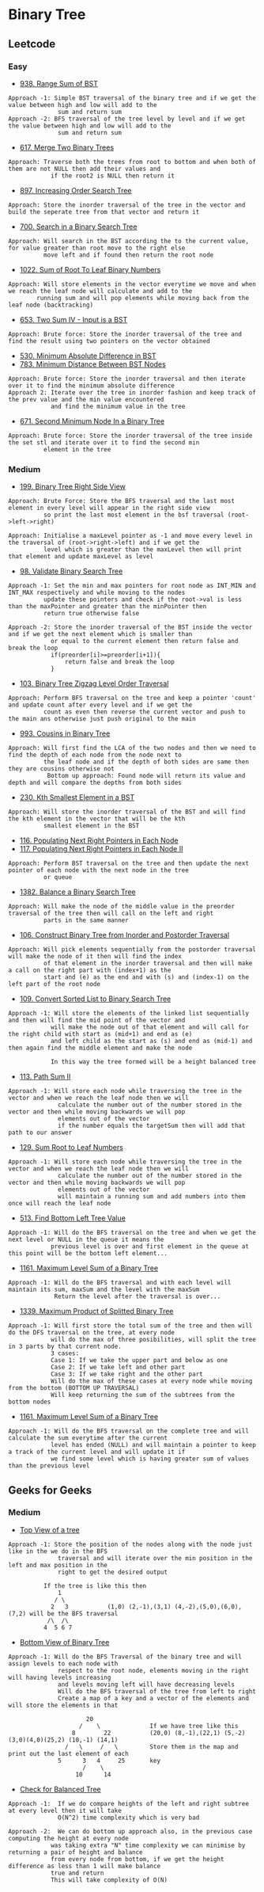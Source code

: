 # Binary Tree
## Leetcode
### Easy 
- [938. Range Sum of BST](https://leetcode.com/problems/range-sum-of-bst/)
```
Approach -1: Simple BST traversal of the binary tree and if we get the value between high and low will add to the
              sum and return sum
Approach -2: BFS traversal of the tree level by level and if we get the value between high and low will add to the
              sum and return sum
```
- [617. Merge Two Binary Trees](https://leetcode.com/problems/merge-two-binary-trees/)
```
Approach: Traverse both the trees from root to bottom and when both of them are not NULL then add their values and
            if the root2 is NULL then return it
```
- [897. Increasing Order Search Tree](https://leetcode.com/problems/increasing-order-search-tree/)
```
Approach: Store the inorder traversal of the tree in the vector and build the seperate tree from that vector and return it
```
- [700. Search in a Binary Search Tree](https://leetcode.com/problems/search-in-a-binary-search-tree/)
```
Approach: Will search in the BST according the to the current value, for value greater than root move to the right else
          move left and if found then return the root node
```
- [1022. Sum of Root To Leaf Binary Numbers](https://leetcode.com/problems/sum-of-root-to-leaf-binary-numbers/)
```
Approach: Will store elements in the vector everytime we move and when we reach the leaf node will calculate and add to the 
        running sum and will pop elements while moving back from the leaf node (backtracking)
```
- [653. Two Sum IV - Input is a BST](https://leetcode.com/problems/two-sum-iv-input-is-a-bst/)
```
Approach: Brute force: Store the inorder traversal of the tree and find the result using two pointers on the vector obtained
```
- [530. Minimum Absolute Difference in BST](https://leetcode.com/problems/minimum-absolute-difference-in-bst/)
- [783. Minimum Distance Between BST Nodes](https://leetcode.com/problems/minimum-distance-between-bst-nodes/)
```
Approach: Brute force: Store the inorder traversal and then iterate over it to find the minimum absolute difference
Approach 2: Iterate over the tree in inorder fashion and keep track of the prev value and the min value encountered
            and find the minimum value in the tree
```
- [671. Second Minimum Node In a Binary Tree](https://leetcode.com/problems/second-minimum-node-in-a-binary-tree/)
```
Approach: Brute force: Store the inorder traversal of the tree inside the set stl and iterate over it to find the second min
          element in the tree
```

### Medium
- [199. Binary Tree Right Side View](https://leetcode.com/problems/binary-tree-right-side-view/)
```
Approach: Brute Force: Store the BFS traversal and the last most element in every level will appear in the right side view 
          so print the last most element in the bsf traversal (root->left->right)
          
Approach: Initialise a maxLevel pointer as -1 and move every level in the traversal of (root->right->left) and if we get the
          level which is greater than the maxLevel then will print that element and update maxLevel as level
```
- [98. Validate Binary Search Tree](https://leetcode.com/problems/validate-binary-search-tree/)
```          
Approach -1: Set the min and max pointers for root node as INT_MIN and INT_MAX respectively and while moving to the nodes 
          update these pointers and check if the root->val is less than the maxPointer and greater than the minPointer then 
          return true otherwise false
          
Approach -2: Store the inorder traversal of the BST inside the vector and if we get the next element which is smaller than 
            or equal to the current element then return false and break the loop
            if(preorder[i]>=preorder[i+1]){
                return false and break the loop
            }
```
- [103. Binary Tree Zigzag Level Order Traversal](https://leetcode.com/problems/binary-tree-zigzag-level-order-traversal/)
```
Approach: Perform BFS traversal on the tree and keep a pointer 'count' and update count after every level and if we get the
          count as even then reverse the current vector and push to the main ans otherwise just push original to the main
```
- [993. Cousins in Binary Tree](https://leetcode.com/problems/cousins-in-binary-tree/)
```
Approach: Will first find the LCA of the two nodes and then we need to find the depth of each node from the node next to 
          the leaf node and if the depth of both sides are same then they are cousins otherwise not
           Bottom up approach: Found node will return its value and depth and will compare the depths from both sides
```
- [230. Kth Smallest Element in a BST](https://leetcode.com/problems/kth-smallest-element-in-a-bst/)
```
Approach: Will store the inorder traversal of the BST and will find the kth element in the vector that will be the kth 
          smallest element in the BST
```
- [116. Populating Next Right Pointers in Each Node](https://leetcode.com/problems/populating-next-right-pointers-in-each-node/)
- [117. Populating Next Right Pointers in Each Node II](https://leetcode.com/problems/populating-next-right-pointers-in-each-node-ii/)
```
Approach: Perform BST traversal on the tree and then update the next pointer of each node with the next node in the tree 
          or queue
```
- [1382. Balance a Binary Search Tree](https://leetcode.com/problems/balance-a-binary-search-tree/)
```
Approach: Will make the node of the middle value in the preorder traversal of the tree then will call on the left and right
          parts in the same manner
```
- [106. Construct Binary Tree from Inorder and Postorder Traversal](https://leetcode.com/problems/construct-binary-tree-from-inorder-and-postorder-traversal/)
```
Approach: Will pick elements sequentially from the postorder traversal will make the node of it then will find the index 
          of that element in the inorder traversal and then will make a call on the right part with (index+1) as the 
          start and (e) as the end and with (s) and (index-1) on the left part of the root node
```
- [109. Convert Sorted List to Binary Search Tree](https://leetcode.com/problems/convert-sorted-list-to-binary-search-tree/)
```
Approach -1: Will store the elements of the linked list sequentially and then will find the mid point of the vector and 
            will make the node out of that element and will call for the right child with start as (mid+1) and end as (e)
            and left child as the start as (s) and end as (mid-1) and then again find the middle element and make the node
            
            In this way the tree formed will be a height balanced tree
```
- [113. Path Sum II](https://leetcode.com/problems/path-sum-ii/)
```
Approach -1: Will store each node while traversing the tree in the vector and when we reach the leaf node then we will 
              calculate the number out of the number stored in the vector and then while moving backwards we will pop 
              elements out of the vector
              if the number equals the targetSum then will add that path to our answer
```
- [129. Sum Root to Leaf Numbers](https://leetcode.com/problems/sum-root-to-leaf-numbers/)
```
Approach -1: Will store each node while traversing the tree in the vector and when we reach the leaf node then we will 
              calculate the number out of the number stored in the vector and then while moving backwards we will pop 
              elements out of the vector
              will maintain a running sum and add numbers into them once will reach the leaf node
```
- [513. Find Bottom Left Tree Value](https://leetcode.com/problems/find-bottom-left-tree-value/)
```
Approach -1: Will do the BFS traversal on the tree and when we get the next level or NULL in the queue it means the 
            previous level is over and first element in the queue at this point will be the bottom left element...
```
- [1161. Maximum Level Sum of a Binary Tree](https://leetcode.com/problems/maximum-level-sum-of-a-binary-tree/)
```
Approach -1: Will do the BFS traversal and with each level will maintain its sum, maxSum and the level with the maxSum
             Return the level after the traversal is over...
```
- [1339. Maximum Product of Splitted Binary Tree](https://leetcode.com/problems/maximum-product-of-splitted-binary-tree/)
```
Approach -1: Will first store the total sum of the tree and then will do the DFS traversal on the tree, at every node 
            will do the max of three posibilities, will split the tree in 3 parts by that current node. 
            3 cases:
            Case 1: If we take the upper part and below as one
            Case 2: If we take left and other part
            Case 3: If we take right and the other part
            Will do the max of these cases at every node while moving from the bottom (BOTTOM UP TRAVERSAL)
            Will keep returning the sum of the subtrees from the bottom nodes
```
- [1161. Maximum Level Sum of a Binary Tree](https://leetcode.com/problems/maximum-level-sum-of-a-binary-tree/)
```
Approach -1: Will do the BFS traversal on the complete tree and will calculate the sum everytime after the current 
            level has ended (NULL) and will maintain a pointer to keep a track of the current level and will update it if 
            we find some level which is having greater sum of values than the previous level
```



## Geeks for Geeks
### Medium

- [Top View of a tree](https://practice.geeksforgeeks.org/problems/top-view-of-binary-tree/1)
```
Approach -1: Store the position of the nodes along with the node just like in the we do in the BFS
              traversal and will iterate over the min position in the left and max position in the 
              right to get the desired output
              
          If the tree is like this then 
              1
             / \  
            2   3           (1,0) (2,-1),(3,1) (4,-2),(5,0),(6,0),(7,2) will be the BFS traversal
           /\  /\
          4  5 6 7
```
- [Bottom View of Binary Tree](https://practice.geeksforgeeks.org/problems/bottom-view-of-binary-tree/1)
```
Approach -1: Will do the BFS Traversal of the binary tree and will assign levels to each node with
              respect to the root node, elements moving in the right will having levels increasing
              and levels moving left will have decreasing levels
              Will do the BFS traversal of the tree from left to right
              Create a map of a key and a vector of the elements and will store the elements in that
              
                      20
                    /    \              If we have tree like this 
                  8        22           (20,0) (8,-1),(22,1) (5,-2)(3,0)(4,0)(25,2) (10,-1) (14,1)
                /   \     /   \         Store them in the map and print out the last element of each 
              5      3   4     25       key
                     /    \             
                   10      14

```
- [Check for Balanced Tree](https://practice.geeksforgeeks.org/problems/check-for-balanced-tree/1#)
```
Approach -1:  If we do compare heights of the left and right subtree at every level then it will take
              O(N^2) time complexity which is very bad
              
Approach -2:  We can do bottom up approach also, in the previous case computing the height at every node
            was taking extra "N" time complexity we can minimise by returning a pair of height and balance
            from every node from bottom, if we get the height difference as less than 1 will make balance
            true and return
            This will take complexity of O(N) 

```


